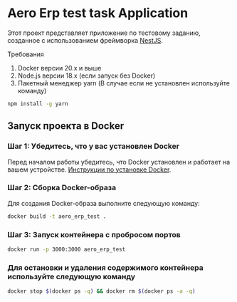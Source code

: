 # Aero Erp test task Application

Этот проект представляет приложение по тестовому заданию, созданное с использованием фреймворка [NestJS](https://nestjs.com/).

Требования

1. Docker версии 20.x и выше
2. Node.js версии 18.x (если запуск без Docker)
3. Пакетный менеджер yarn (В случае если не установлен используйте команду)

```bash
npm install -g yarn
```

## Запуск проекта в Docker

### Шаг 1: Убедитесь, что у вас установлен Docker

Перед началом работы убедитесь, что Docker установлен и работает на вашем устройстве. [Инструкции по установке Docker](https://docs.docker.com/get-docker/).

### Шаг 2: Сборка Docker-образа

Для создания Docker-образа выполните следующую команду:

```bash
docker build -t aero_erp_test .
```

### Шаг 3: Запуск контейнера c пробросом портов

```bash
docker run -p 3000:3000 aero_erp_test
```

### Для остановки и удаления содержимого контейнера используйте следующую команду

```bash
docker stop $(docker ps -q) && docker rm $(docker ps -a -q)
```